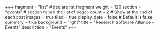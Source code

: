 +++
fragment = "list" # declare list fragment
weight = 120
section = "events" # section to pull the list of pages
count = 2 # Show at the end of each post
images = true
tiled = true
display_date = false # Default is false
summary = true
background = "light"
title = "Research Software Alliance - Events"
description = "Events"
+++
